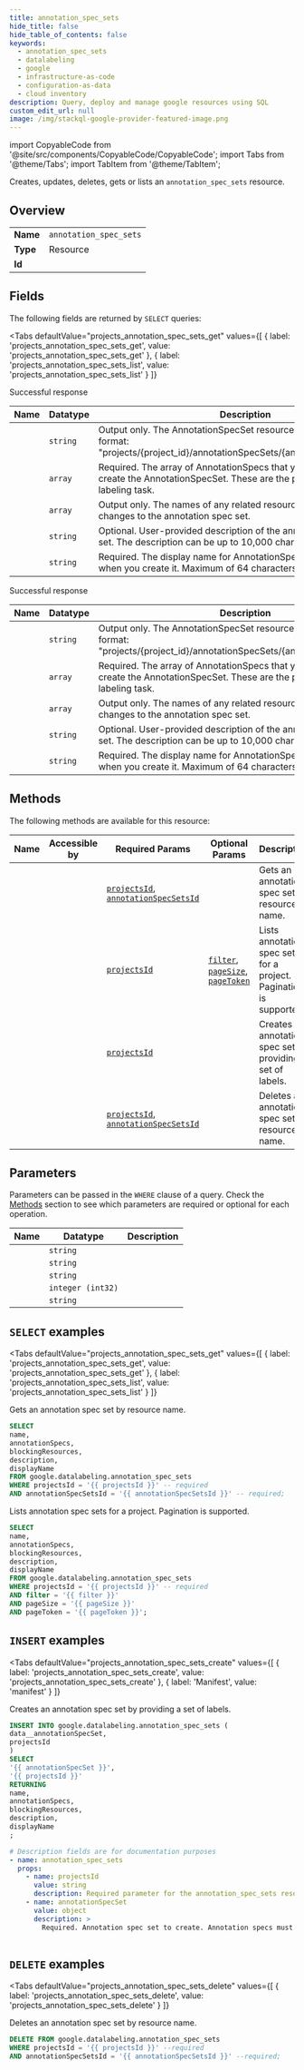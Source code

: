 ```yaml
--- 
title: annotation_spec_sets
hide_title: false
hide_table_of_contents: false
keywords:
  - annotation_spec_sets
  - datalabeling
  - google
  - infrastructure-as-code
  - configuration-as-data
  - cloud inventory
description: Query, deploy and manage google resources using SQL
custom_edit_url: null
image: /img/stackql-google-provider-featured-image.png
---
```


import CopyableCode from '@site/src/components/CopyableCode/CopyableCode';
import Tabs from '@theme/Tabs';
import TabItem from '@theme/TabItem';

Creates, updates, deletes, gets or lists an <code>annotation_spec_sets</code> resource.

## Overview
<table><tbody>
<tr><td><b>Name</b></td><td><code>annotation_spec_sets</code></td></tr>
<tr><td><b>Type</b></td><td>Resource</td></tr>
<tr><td><b>Id</b></td><td><CopyableCode code="google.datalabeling.annotation_spec_sets" /></td></tr>
</tbody></table>

## Fields

The following fields are returned by `SELECT` queries:

<Tabs
    defaultValue="projects_annotation_spec_sets_get"
    values={[
        { label: 'projects_annotation_spec_sets_get', value: 'projects_annotation_spec_sets_get' },
        { label: 'projects_annotation_spec_sets_list', value: 'projects_annotation_spec_sets_list' }
    ]}
>
<TabItem value="projects_annotation_spec_sets_get">

Successful response

<table>
<thead>
    <tr>
    <th>Name</th>
    <th>Datatype</th>
    <th>Description</th>
    </tr>
</thead>
<tbody>
<tr>
    <td><CopyableCode code="name" /></td>
    <td><code>string</code></td>
    <td>Output only. The AnnotationSpecSet resource name in the following format: "projects/&#123;project_id&#125;/annotationSpecSets/&#123;annotation_spec_set_id&#125;"</td>
</tr>
<tr>
    <td><CopyableCode code="annotationSpecs" /></td>
    <td><code>array</code></td>
    <td>Required. The array of AnnotationSpecs that you define when you create the AnnotationSpecSet. These are the possible labels for the labeling task.</td>
</tr>
<tr>
    <td><CopyableCode code="blockingResources" /></td>
    <td><code>array</code></td>
    <td>Output only. The names of any related resources that are blocking changes to the annotation spec set.</td>
</tr>
<tr>
    <td><CopyableCode code="description" /></td>
    <td><code>string</code></td>
    <td>Optional. User-provided description of the annotation specification set. The description can be up to 10,000 characters long.</td>
</tr>
<tr>
    <td><CopyableCode code="displayName" /></td>
    <td><code>string</code></td>
    <td>Required. The display name for AnnotationSpecSet that you define when you create it. Maximum of 64 characters.</td>
</tr>
</tbody>
</table>
</TabItem>
<TabItem value="projects_annotation_spec_sets_list">

Successful response

<table>
<thead>
    <tr>
    <th>Name</th>
    <th>Datatype</th>
    <th>Description</th>
    </tr>
</thead>
<tbody>
<tr>
    <td><CopyableCode code="name" /></td>
    <td><code>string</code></td>
    <td>Output only. The AnnotationSpecSet resource name in the following format: "projects/&#123;project_id&#125;/annotationSpecSets/&#123;annotation_spec_set_id&#125;"</td>
</tr>
<tr>
    <td><CopyableCode code="annotationSpecs" /></td>
    <td><code>array</code></td>
    <td>Required. The array of AnnotationSpecs that you define when you create the AnnotationSpecSet. These are the possible labels for the labeling task.</td>
</tr>
<tr>
    <td><CopyableCode code="blockingResources" /></td>
    <td><code>array</code></td>
    <td>Output only. The names of any related resources that are blocking changes to the annotation spec set.</td>
</tr>
<tr>
    <td><CopyableCode code="description" /></td>
    <td><code>string</code></td>
    <td>Optional. User-provided description of the annotation specification set. The description can be up to 10,000 characters long.</td>
</tr>
<tr>
    <td><CopyableCode code="displayName" /></td>
    <td><code>string</code></td>
    <td>Required. The display name for AnnotationSpecSet that you define when you create it. Maximum of 64 characters.</td>
</tr>
</tbody>
</table>
</TabItem>
</Tabs>

## Methods

The following methods are available for this resource:

<table>
<thead>
    <tr>
    <th>Name</th>
    <th>Accessible by</th>
    <th>Required Params</th>
    <th>Optional Params</th>
    <th>Description</th>
    </tr>
</thead>
<tbody>
<tr>
    <td><a href="#projects_annotation_spec_sets_get"><CopyableCode code="projects_annotation_spec_sets_get" /></a></td>
    <td><CopyableCode code="select" /></td>
    <td><a href="#parameter-projectsId"><code>projectsId</code></a>, <a href="#parameter-annotationSpecSetsId"><code>annotationSpecSetsId</code></a></td>
    <td></td>
    <td>Gets an annotation spec set by resource name.</td>
</tr>
<tr>
    <td><a href="#projects_annotation_spec_sets_list"><CopyableCode code="projects_annotation_spec_sets_list" /></a></td>
    <td><CopyableCode code="select" /></td>
    <td><a href="#parameter-projectsId"><code>projectsId</code></a></td>
    <td><a href="#parameter-filter"><code>filter</code></a>, <a href="#parameter-pageSize"><code>pageSize</code></a>, <a href="#parameter-pageToken"><code>pageToken</code></a></td>
    <td>Lists annotation spec sets for a project. Pagination is supported.</td>
</tr>
<tr>
    <td><a href="#projects_annotation_spec_sets_create"><CopyableCode code="projects_annotation_spec_sets_create" /></a></td>
    <td><CopyableCode code="insert" /></td>
    <td><a href="#parameter-projectsId"><code>projectsId</code></a></td>
    <td></td>
    <td>Creates an annotation spec set by providing a set of labels.</td>
</tr>
<tr>
    <td><a href="#projects_annotation_spec_sets_delete"><CopyableCode code="projects_annotation_spec_sets_delete" /></a></td>
    <td><CopyableCode code="delete" /></td>
    <td><a href="#parameter-projectsId"><code>projectsId</code></a>, <a href="#parameter-annotationSpecSetsId"><code>annotationSpecSetsId</code></a></td>
    <td></td>
    <td>Deletes an annotation spec set by resource name.</td>
</tr>
</tbody>
</table>

## Parameters

Parameters can be passed in the `WHERE` clause of a query. Check the [Methods](#methods) section to see which parameters are required or optional for each operation.

<table>
<thead>
    <tr>
    <th>Name</th>
    <th>Datatype</th>
    <th>Description</th>
    </tr>
</thead>
<tbody>
<tr id="parameter-annotationSpecSetsId">
    <td><CopyableCode code="annotationSpecSetsId" /></td>
    <td><code>string</code></td>
    <td></td>
</tr>
<tr id="parameter-projectsId">
    <td><CopyableCode code="projectsId" /></td>
    <td><code>string</code></td>
    <td></td>
</tr>
<tr id="parameter-filter">
    <td><CopyableCode code="filter" /></td>
    <td><code>string</code></td>
    <td></td>
</tr>
<tr id="parameter-pageSize">
    <td><CopyableCode code="pageSize" /></td>
    <td><code>integer (int32)</code></td>
    <td></td>
</tr>
<tr id="parameter-pageToken">
    <td><CopyableCode code="pageToken" /></td>
    <td><code>string</code></td>
    <td></td>
</tr>
</tbody>
</table>

## `SELECT` examples

<Tabs
    defaultValue="projects_annotation_spec_sets_get"
    values={[
        { label: 'projects_annotation_spec_sets_get', value: 'projects_annotation_spec_sets_get' },
        { label: 'projects_annotation_spec_sets_list', value: 'projects_annotation_spec_sets_list' }
    ]}
>
<TabItem value="projects_annotation_spec_sets_get">

Gets an annotation spec set by resource name.

```sql
SELECT
name,
annotationSpecs,
blockingResources,
description,
displayName
FROM google.datalabeling.annotation_spec_sets
WHERE projectsId = '{{ projectsId }}' -- required
AND annotationSpecSetsId = '{{ annotationSpecSetsId }}' -- required;
```
</TabItem>
<TabItem value="projects_annotation_spec_sets_list">

Lists annotation spec sets for a project. Pagination is supported.

```sql
SELECT
name,
annotationSpecs,
blockingResources,
description,
displayName
FROM google.datalabeling.annotation_spec_sets
WHERE projectsId = '{{ projectsId }}' -- required
AND filter = '{{ filter }}'
AND pageSize = '{{ pageSize }}'
AND pageToken = '{{ pageToken }}';
```
</TabItem>
</Tabs>


## `INSERT` examples

<Tabs
    defaultValue="projects_annotation_spec_sets_create"
    values={[
        { label: 'projects_annotation_spec_sets_create', value: 'projects_annotation_spec_sets_create' },
        { label: 'Manifest', value: 'manifest' }
    ]}
>
<TabItem value="projects_annotation_spec_sets_create">

Creates an annotation spec set by providing a set of labels.

```sql
INSERT INTO google.datalabeling.annotation_spec_sets (
data__annotationSpecSet,
projectsId
)
SELECT 
'{{ annotationSpecSet }}',
'{{ projectsId }}'
RETURNING
name,
annotationSpecs,
blockingResources,
description,
displayName
;
```
</TabItem>
<TabItem value="manifest">

```yaml
# Description fields are for documentation purposes
- name: annotation_spec_sets
  props:
    - name: projectsId
      value: string
      description: Required parameter for the annotation_spec_sets resource.
    - name: annotationSpecSet
      value: object
      description: >
        Required. Annotation spec set to create. Annotation specs must be included. Only one annotation spec will be accepted for annotation specs with same display_name.
        
```
</TabItem>
</Tabs>


## `DELETE` examples

<Tabs
    defaultValue="projects_annotation_spec_sets_delete"
    values={[
        { label: 'projects_annotation_spec_sets_delete', value: 'projects_annotation_spec_sets_delete' }
    ]}
>
<TabItem value="projects_annotation_spec_sets_delete">

Deletes an annotation spec set by resource name.

```sql
DELETE FROM google.datalabeling.annotation_spec_sets
WHERE projectsId = '{{ projectsId }}' --required
AND annotationSpecSetsId = '{{ annotationSpecSetsId }}' --required;
```
</TabItem>
</Tabs>
